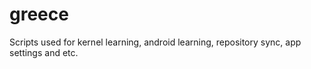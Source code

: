 greece
======

Scripts used for kernel learning, android learning, repository sync, app settings and etc.